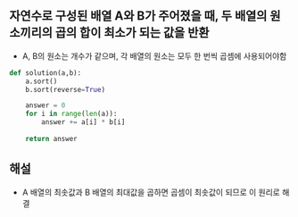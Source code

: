 ## 자연수로 구성된 배열 A와 B가 주어졌을 때, 두 배열의 원소끼리의 곱의 합이 최소가 되는 값을 반환
- A, B의 원소는 개수가 같으며, 각 배열의 원소는 모두 한 번씩 곱셈에 사용되어야함

```python
def solution(a,b):
    a.sort()
    b.sort(reverse=True)

    answer = 0
    for i in range(len(a)):
        answer += a[i] * b[i]
        
    return answer
```

## 해설
- A 배열의 최솟값과 B 배열의 최대값을 곱하면 곱셈이 최솟값이 되므로 이 원리로 해결
